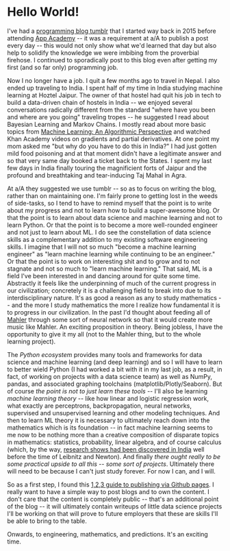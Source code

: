 # Hello World!

I've had a [programming blog tumblr](http://programmingstudies.tumblr.com) that I started way back in 2015 before attending [App Academy](https://www.appacademy.io/) -- it was a requirement at a/A to publish a post every day -- this would not only show what we'd learned that day but also help to solidify the knowledge we were imbibing from the proverbial firehose. I continued to sporadically post to this blog even after getting my first (and so far only) programming job.  

Now I no longer have a job. I quit a few months ago to travel in Nepal. I also ended up traveling to India. I spent half of my time in India studying machine learning at Hoztel Jaipur. The owner of that hostel had quit his job in tech to build a data-driven chain of hostels in India -- we enjoyed several conversations radically different from the standard "where have you been and where are you going" traveling tropes -- he suggested I read about Bayesian Learning and Markov Chains. I mostly read about more basic topics from [Machine Learning: An Algorithmic Perspective](https://seat.massey.ac.nz/personal/s.r.marsland/MLBook.html) and watched Khan Academy videos on gradients and partial derivatives. At one point my mom asked me "but why do you have to do this in India?" I had just gotten mild food poisoning and at that moment didn't have a legitimate answer and so that very same day booked a ticket back to the States. I spent my last few days in India finally touring the magnificient forts of Jaipur and the profound and breathtaking and tear-inducing Taj Mahal in Agra.  

At a/A they suggested we use tumblr -- so as to focus on writing the blog, rather than on maintaining one. I'm fairly prone to getting lost in the weeds of side-tasks, so I tend to have to remind myself that the point is to write about my progress and not to learn how to build a super-awesome blog. Or that the point is to learn about data science and machine learning and not to learn Python. Or that the point is to become a more well-rounded engineer and not just to learn about ML. I do see the constellation of data science skills as a complementary addition to my existing software engineering skills. I imagine that I will not so much "become a machine learning engineer" as "learn machine learning while continuing to be an engineer."  Or that the point is to work on interesting shit and to grow and to not stagnate and not so much to "learn machine learning." That said, ML is a field I've been interested in and dancing around for quite some time. Abstractly it feels like the underpinning of much of the current progress in our civilization; concretely it is a challenging field to break into due to its interdisciplinary nature. It's as good a reason as any to study mathematics -- and the more I study mathematics the more I realize how fundamental it is to progress in our civilization. In the past I'd thought about feeding all of [Mahler](https://en.wikipedia.org/wiki/Gustav_Mahler#Style) through some sort of neural network so that it would create more music like Mahler. An exciting proposition in theory. Being jobless, I have the opportunity to give it my all (not to the Mahler thing, but to the whole learning project).  

The *Python ecosystem* provides many tools and frameworks for data science and machine learning (and deep learning) and so I will have to learn to better wield Python (I had worked a bit with it in my last job, as a result, in fact, of working on projects with a data science team) as well as NumPy, pandas, and associated graphing toolchains (matplotlib/Plotly/Seaborn). But of course *the point is not to just learn these tools* -- I'll also be learning *machine learning theory* -- like how linear and logistic regression work, what exactly are perceptrons, backpropagation, neural networks, supervised and unsupervised learning and other modeling techniques. And then to learn ML theory it is necessary to ultimately reach down into the mathematics which is its foundation -- in fact machine learning seems to me now to be nothing more than a creative composition of disparate topics in mathematics: statistics, probability, linear algebra, and of course calculus (which, by the way, [research shows had been discovered in India](http://www.indianscience.org/essays/31-%20E--Infinitesimal%20Calculus.PDF) well before the time of Leibnitz and Newton). And finally *there ought really to be some practical upside to all this -- some sort of projects*. Ultimately there will need to be because I can't just study forever. For now I can, and I will.  

So as a first step, I found this [1,2,3 guide to publishing via Github pages](https://github.com/blog/2289-publishing-with-github-pages-now-as-easy-as-1-2-3). I really want to have a simple way to post blogs and to own the content. I don't care that the content is completely public -- that's an additional point of the blog -- it will ultimately contain writeups of little data science projects I'll be working on that will prove to future employers that these are skills I'll be able to bring to the table.  

Onwards, to engineering, mathematics, and predictions. It's an exciting time.  

